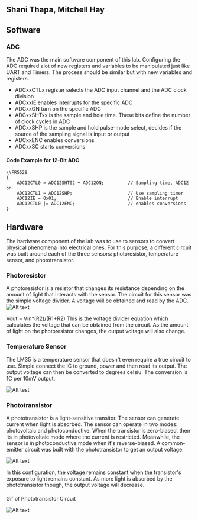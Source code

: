 ## Shani Thapa, Mitchell Hay 

## Software
### ADC
The ADC was the main software component of this lab. Configuring the ADC required alot of new registers and variables to be manipulated just like UART and Timers. The process should be similar but with new variables and registers. 
* ADCxxCTLx register selects the ADC input channel and the ADC clock division
* ADCxxIE enables interrupts for the specific ADC
* ADCxxON turn on the specific ADC 
* ADCxxSHTxx is the sample and hole time. These bits define the number of clock cycles in ADC 
* ADCxxSHP is the sample and hold pulse-mode select, decides if the source of the sampling signal is input or output 
* ADCxxENC enables conversions 
* ADCxxSC starts conversions 

#### Code Example for 12-Bit ADC 
```
\\FR5529 
{
	ADC12CTL0 = ADC12SHT02 + ADC12ON;         // Sampling time, ADC12 on
	ADC12CTL1 = ADC12SHP;                     // Use sampling timer
	ADC12IE = 0x01;                           // Enable interrupt
	ADC12CTL0 |= ADC12ENC;                    // enables conversions
}
```
## Hardware
The hardware component of the lab was to use to sensors to convert physical phenomena into electrical ones. For this purpose, a different circuit was built around each of the three sensors: photoresistor, temperature sensor, and phototransistor. 

### Photoresistor
A photoresistor is a resistor that changes its resistance depending on the amount of light that interacts with the sensor. The circuit for this sensor was the simple voltage divider. A voltage will be obtained and read by the ADC. 
![Alt text](https://user-images.githubusercontent.com/31711430/33094740-27ec258a-cecf-11e7-869e-a9bdcac11cf9.PNG)

Vout = Vin*(R2)/(R1+R2)
This is the voltage divider equation which calculates the voltage that can be obtained from the circuit. As the amount of light on the photoresistor changes, the output voltage will also change.  

### Temperature Sensor
The LM35 is a temperature sensor that doesn't even require a true circuit to use. Simple connect the IC to ground, power and then read its output. The output voltage can then be converted to degrees celsiu. The conversion is 1C per 10mV output.  

![Alt test](https://user-images.githubusercontent.com/31711430/33095648-587cdb42-ced2-11e7-979a-1c42856c36de.PNG)

### Phototransistor  
A phototransistor is a light-sensitive transitor. The sensor can generate current when light is absorbed. The sensor can operate in two modes: photovoltaic and photoconductive. When the transistor is zero-biased, then its in photovoltaic mode where the current is restricted. Meanwhile, the sensor is in photoconductive mode when it's reverse-biased. A common-emitter circuit was built with the phototransistor to get an output voltage. 

![Alt text](https://user-images.githubusercontent.com/31711430/33094753-2de4b736-cecf-11e7-96f2-d7351178b7ae.PNG)

In this configuration, the voltage remains constant when the transistor's exposure to light remains constant. As more light is absorbed by the phototransistor though, the output voltage will decrease. 

####
Gif of Phototransistor Circuit 

![Alt text](https://user-images.githubusercontent.com/31711430/33403532-c3abd92e-d52e-11e7-8535-7dec2fc5686a.gif) 
